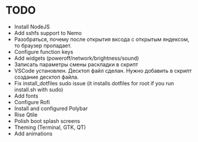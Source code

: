 # TODO
- Install NodeJS
- Add sshfs support to Nemo
- Разобраться, почему после открытия вксода с открытым яндексом, то браузер пропадает.
- Configure function keys
- Add widgets (poweroff/network/brightness/sound)
- Записать параметры смены раскладки в скрипт
- VSCode установлен. Десктоп файл сделан. Нужно добавить в скрипт создание десктоп файла.
- Fix install_dotfiles sudo issue (it installs dotfiles for root if you run install.sh with sudo)
- Add fonts
- Configure Rofi
- Install and configured Polybar
- Rise Qtile
- Polish boot splash screens
- Theming (Terminal, GTK, QT)
- Add animations
